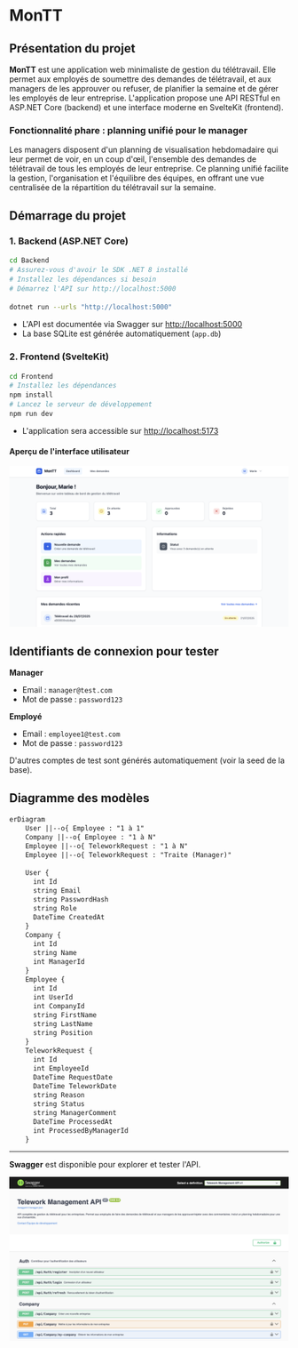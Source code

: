 # MonTT

## Présentation du projet

**MonTT** est une application web minimaliste de gestion du télétravail. Elle permet aux employés de soumettre des demandes de télétravail, et aux managers de les approuver ou refuser, de planifier la semaine et de gérer les employés de leur entreprise. L'application propose une API RESTful en ASP.NET Core (backend) et une interface moderne en SvelteKit (frontend).

### Fonctionnalité phare : planning unifié pour le manager

Les managers disposent d'un planning de visualisation hebdomadaire qui leur permet de voir, en un coup d'œil, l'ensemble des demandes de télétravail de tous les employés de leur entreprise. Ce planning unifié facilite la gestion, l'organisation et l'équilibre des équipes, en offrant une vue centralisée de la répartition du télétravail sur la semaine.

## Démarrage du projet

### 1. Backend (ASP.NET Core)

```bash
cd Backend
# Assurez-vous d'avoir le SDK .NET 8 installé
# Installez les dépendances si besoin
# Démarrez l'API sur http://localhost:5000

dotnet run --urls "http://localhost:5000"
```

- L'API est documentée via Swagger sur [http://localhost:5000](http://localhost:5000)
- La base SQLite est générée automatiquement (`app.db`)

### 2. Frontend (SvelteKit)

```bash
cd Frontend
# Installez les dépendances
npm install
# Lancez le serveur de développement
npm run dev
```

- L'application sera accessible sur [http://localhost:5173](http://localhost:5173)

#### Aperçu de l'interface utilisateur

![Aperçu du frontend](assets/frontend.png)

## Identifiants de connexion pour tester

**Manager**
- Email : `manager@test.com`
- Mot de passe : `password123`

**Employé**
- Email : `employee1@test.com`
- Mot de passe : `password123`

D'autres comptes de test sont générés automatiquement (voir la seed de la base).

## Diagramme des modèles

```mermaid
erDiagram
    User ||--o{ Employee : "1 à 1"
    Company ||--o{ Employee : "1 à N"
    Employee ||--o{ TeleworkRequest : "1 à N"
    Employee ||--o{ TeleworkRequest : "Traite (Manager)"

    User {
      int Id
      string Email
      string PasswordHash
      string Role
      DateTime CreatedAt
    }
    Company {
      int Id
      string Name
      int ManagerId
    }
    Employee {
      int Id
      int UserId
      int CompanyId
      string FirstName
      string LastName
      string Position
    }
    TeleworkRequest {
      int Id
      int EmployeeId
      DateTime RequestDate
      DateTime TeleworkDate
      string Reason
      string Status
      string ManagerComment
      DateTime ProcessedAt
      int ProcessedByManagerId
    }
```

---

**Swagger** est disponible pour explorer et tester l'API.

![Aperçu de la documentation Swagger](assets/swagger.png) 